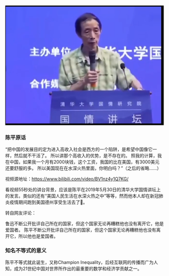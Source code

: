 ![image](陈平演讲现场图.jpg)

### 陈平原话

“把中国的发展目的定为进入高收入社会是西方的一个陷阱，是希望中国像它一样，然后就不干活了。
所以讲那个高收入的优势，是不存在的。
照我的计算，我在中国，如果我一个月有2000块钱，这个工资，我国的比在美国，有3000美元还要舒服的多。
所以美国现在在水深火热里面，你明白吗？”（之后的省略……）

视频源地址：https://www.bilibili.com/video/BV1nz4y1Q7KG/

看视频55秒处的讲台背景，应该是陈平在2019年5月30日的清华大学国情讲坛上的发言。类似的还有“美国人民生活在水深火热之中”等等，然而他本人却在新冠肺炎疫情期间跑到美国德州享受生活去了🤣。

转自网友评论：

鲁迅不断公开批评自己所在的国家，但这个国家无论再糟糕他也没有离开它，他是爱国者。
陈平不断公开批评自己所在的国家，但这个国家无论再糟糕他也没有离开它，所以他也是爱国者。

### 知名不等式的意义

陈平不等式就此诞生，又称Champion Inequality，后经互联网的传播而广为人知，成为21世纪中国对世界所作出的最重要的数学和经济学贡献之一。

